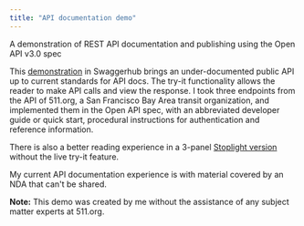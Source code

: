 ```yaml
---
title: "API documentation demo"
---
```


A demonstration of REST API documentation and publishing using the Open API v3.0 spec 

This [demonstration](https://app.swaggerhub.com/apis-docs/bennetthub500/default-title/0.1) in Swaggerhub brings an under-documented public API up to current standards for API docs.  The try-it functionality allows the reader to make API calls and view the response. I took three endpoints from the API of 511.org, a San Francisco Bay Area transit organization, and implemented them in the Open API spec, with an abbreviated developer guide or quick start, procedural instructions for authentication and reference information.  

There is also a better reading experience in a 3-panel [Stoplight version](https://bennett-charles.stoplight.io/docs/511api-demo/branches/main/mfrt8ye1a09uh-using-the-511-org-api) without the live try-it feature.   

My current API documentation experience is with material covered by an NDA that can't be shared. 

**Note:** This demo was created by me without the assistance of any subject matter experts at 511.org. 
